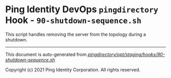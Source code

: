 
# Ping Identity DevOps `pingdirectory` Hook - `90-shutdown-sequence.sh`
 This script handles removing the server from the topology during a shutdown.

---
This document is auto-generated from _[pingdirectory/opt/staging/hooks/90-shutdown-sequence.sh](https://github.com/pingidentity/pingidentity-docker-builds/blob/master/pingdirectory/opt/staging/hooks/90-shutdown-sequence.sh)_

Copyright (c) 2021 Ping Identity Corporation. All rights reserved.

